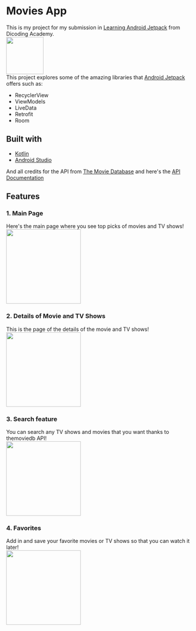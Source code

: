 # Movies App

This is my project for my submission in [Learning Android Jetpack](https://www.dicoding.com/academies/129) from Dicoding Academy. 
<br>
<img src="https://4.bp.blogspot.com/-NnAkV5vpYuw/XNMYF4RtLvI/AAAAAAAAI70/kdgLm3cnTO4FB4rUC0v9smscN3zHJPlLgCLcBGAs/s1600/Jetpack_logo%2B%25282%2529.png" width="100">
</br>
This project explores some of the amazing libraries that [Android Jetpack](https://developer.android.com/jetpack) offers such as:
- RecyclerView
- ViewModels
- LiveData
- Retrofit
- Room

## Built with
- [Kotlin](https://kotlinlang.org/)
- [Android Studio](https://developer.android.com/studio)

And all credits for the API from [The Movie Database](https://www.themoviedb.org/) and here's the [API Documentation](https://developers.themoviedb.org/3/getting-started/introduction)

## Features

### 1. Main Page
Here's the main page where you see top picks of movies and TV shows!
<br>
<img src="https://user-images.githubusercontent.com/32363208/119947576-1a419b80-bfc2-11eb-96d3-79024d145f13.jpeg" width="200">
</br>

### 2. Details of Movie and TV Shows
This is the page of the details of the movie and TV shows!
<br>
<img src="https://user-images.githubusercontent.com/32363208/119947888-73113400-bfc2-11eb-81e0-b63823d2baa2.jpeg" width="200">
</br>

### 3. Search feature
You can search any TV shows and movies that you want thanks to themoviedb API!
<br>
<img src="https://user-images.githubusercontent.com/32363208/119948176-c71c1880-bfc2-11eb-9226-4239e61cb9e7.jpeg" width="200">
</br>

### 4. Favorites
Add in and save your favorite movies or TV shows so that you can watch it later!
<br>
<img src="https://user-images.githubusercontent.com/32363208/119948330-ed41b880-bfc2-11eb-9533-522261610ba5.jpeg" width="200">
</br>
